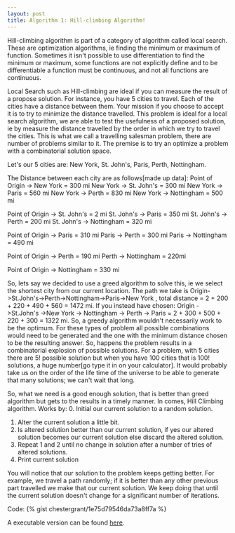 ```yaml
---
layout: post
title: Algorithm 1: Hill-climbing Algorithm!
---
```


Hill-climbing algorithm is part of a category of algorithm called local search.  These are optimization algorithms, ie 
finding the minimum or maximum of function. Sometimes it isn't possible to use differentiation
to find the minimum or maximum, some functions are not explicitly define and to be differentiable a function must be continuous, and
not all functions are continuous.

Local Search such as Hill-climbing are ideal if you can measure the result of a propose solution.  For instance,
you have 5 cities to travel. Each of the cities have a distance between them.  Your mission if you choose to accept it is
to try to minimize the distance travelled.  This problem is ideal for a local search algorithm, we are able to test the usefulness 
of a proposed solution, ie by measure the distance travelled by the order in which we try to travel the cities.   This is what we call
a travelling salesman problem,  there are number of problems similar to it.  The premise is to try an optimize a problem with a
combinatorial solution space.

Let's our 5 cities are: 
New York, St. John's, Paris, Perth, Nottingham.

The Distance between each city are as follows[made up data]:
Point of Origin -> New York  = 300 mi
New York -> St. John's = 300 mi
New York -> Paris = 560 mi
New York -> Perth =  830 mi
New York -> Nottingham = 500 mi

Point of Origin -> St. John's = 2 mi
St. John's -> Paris = 350 mi
St. John's -> Perth = 200 mi
St. John's -> Nottingham = 320 mi

Point of Origin -> Paris = 310 mi
Paris -> Perth = 300 mi
Paris -> Nottingham = 490 mi

Point of Origin -> Perth = 190 mi
Perth -> Nottingham = 220mi

Point of Origin -> Nottingham = 330 mi

So, lets say we decided to use a greed algorithm to solve this, ie we select the shortest city from our current location.  The 
path we take is  Origin->St.John's->Perth->Nottingham->Paris->New York , total distance = 2 + 200 + 220 + 490 + 560 = 1472 mi. 
If you instead have chosen: Origin ->St.John's ->New York -> Nottingham -> Perth -> Paris = 2 + 300 + 500 + 220 + 300 = 1322 mi.
So, a greedy algorithm wouldn't necessarily work to be the optimum.  For these types of problem all possible combinations
would need to be generated and the one with the minimum distance chosen to be the resulting answer.  So, happens the problem
results in a combinatorial explosion of possible solutions.  For a problem, with 5 cities there are 5! possible solution but
when you have 100 cities that is 100! solutions, a huge number[go type it in on your calculator]. It would probably take us on the
order of the life time of the universe to be able to generate that many solutions; we can't wait that long.

So, what we need is a good enough solution, that is better than greed algorithm but gets to the results in a timely manner.  In comes, 
Hill Climbing algorithm.  Works by:
0.  Initial our current solution to a random solution.
1.  Alter the current solution a little bit.
2.  Is altered solution better than our current solution, if yes our altered solution becomes our current solution else discard the altered solution.
3.  Repeat 1 and 2 until no change in solution after a number of tries of altered solutions.
4.  Print current solution

You will notice that our solution to the problem keeps getting better.  For example, we travel a path randomly; if it is better than
any other previous part travelled we make that our current solution.   We keep doing that until the current solution doesn't change for
a significant number of iterations.

Code:
{% gist chestergrant/1e75d79546da73a8ff7a %}

A executable version can be found <a href="http://codepad.org/db6Ov1UF">here</a>.

